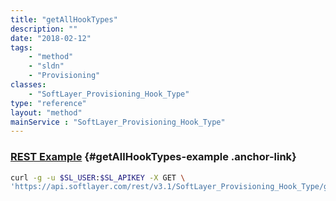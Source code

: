 ```yaml
---
title: "getAllHookTypes"
description: ""
date: "2018-02-12"
tags:
    - "method"
    - "sldn"
    - "Provisioning"
classes:
    - "SoftLayer_Provisioning_Hook_Type"
type: "reference"
layout: "method"
mainService : "SoftLayer_Provisioning_Hook_Type"
---
```


### [REST Example](#getAllHookTypes-example) <a href="/article/rest/"><i class="fas fa-question"></i></a> {#getAllHookTypes-example .anchor-link} 
```bash
curl -g -u $SL_USER:$SL_APIKEY -X GET \
'https://api.softlayer.com/rest/v3.1/SoftLayer_Provisioning_Hook_Type/getAllHookTypes'
```
